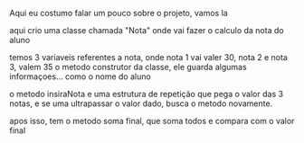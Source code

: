 Aqui eu costumo falar um pouco sobre o projeto, vamos la

aqui crio uma classe chamada "Nota" onde vai fazer o calculo da nota do aluno

temos 3 variaveis referentes a nota, onde nota 1 vai valer 30, nota 2 e nota 3, valem 35
o metodo construtor da classe, ele guarda algumas informaçoes... como o nome do aluno

o metodo insiraNota e uma estrutura de repetição que pega o valor das 3 notas, e se uma ultrapassar o valor dado, busca o metodo novamente.

apos isso, tem o metodo soma final, que soma todos e compara com o valor final
